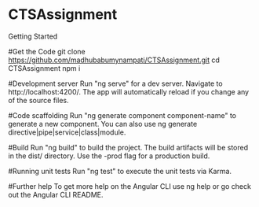 # CTSAssignment

Getting Started

#Get the Code
git clone https://github.com/madhubabumynampati/CTSAssignment.git
cd CTSAssignment
npm i

#Development server
Run "ng serve" for a dev server. Navigate to http://localhost:4200/. The app will automatically reload if you change any of the source files.

#Code scaffolding
Run "ng generate component component-name" to generate a new component. You can also use ng generate directive|pipe|service|class|module.

#Build
Run "ng build" to build the project. The build artifacts will be stored in the dist/ directory. Use the -prod flag for a production build.

#Running unit tests
Run "ng test" to execute the unit tests via Karma.

#Further help
To get more help on the Angular CLI use ng help or go check out the Angular CLI README.
